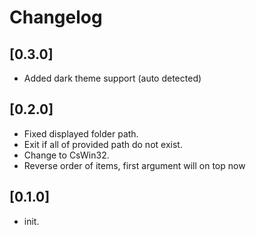 # Changelog

## [0.3.0]

- Added dark theme support (auto detected)

## [0.2.0]

- Fixed displayed folder path.
- Exit if all of provided path do not exist.
- Change to CsWin32.
- Reverse order of items, first argument will on top now

## [0.1.0]

- init.
